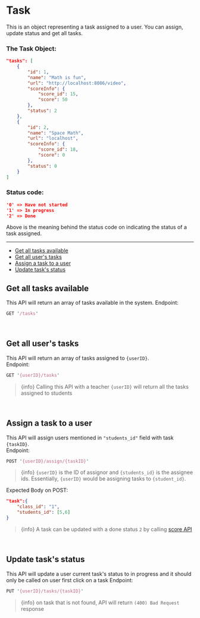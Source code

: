 # Task  
This is an object representing a task assigned to a user. You can assign, update status and get all tasks.
<br/>
### The Task Object:
```JSON
"tasks": [
    {
        "id": 1,
        "name": "Math is fun",
        "url": "http://localhost:8086/video",
        "scoreInfo": {
            "score_id": 15,
            "score": 50
        },
        "status": 2
    },
    {
        "id": 2,
        "name": "Space Math",
        "url": "localhost",
        "scoreInfo": {
            "score_id": 18,
            "score": 0
        },
        "status": 0
    }
]
```  

### Status code:
```JSON
'0' => Have not started
'1' => In progress
'2' => Done
```
Above is the meaning behind the status code on indicating the status of a task assigned.

---

- [Get all tasks available](/{{route}}/{{version}}/task#section-1)
- [Get all user's tasks](/{{route}}/{{version}}/task#section-2)
- [Assign a task to a user](/{{route}}/{{version}}/task#section-3)
- [Update task's status](/{{route}}/{{version}}/task#section-4)


<a id="section-2"></a>
## Get all tasks available
This API will return an array of tasks available in the system.
Endpoint:
```perl
GET '/tasks'
```

<br/>

<a id="section-2"></a>
## Get all user's tasks
This API will return an array of tasks assigned to `{userID}`.  
Endpoint:
```perl
GET '{userID}/tasks'
```

> {info} Calling this API with a teacher `{userID}` will return all the tasks assigned to students

<br/>

<a id="section-3"></a>
## Assign a task to a user
This API will assign users mentioned in `"students_id"` field with task `{taskID}`.  
Endpoint:
```perl
POST '{userID}/assign/{taskID}'
```

> {info} `{userID}` is the ID of assignor and `{students_id}` is the assignee ids. Essentially, `{userID}` would be assigning tasks to `{student_id}`.

Expected Body on POST:
```JSON
"task":{
	"class_id": "1",
	"students_id": [5,6]
}
```
> {info} A task can be updated with a done status `2` by calling [score API](/{{route}}/{{version}}/score#section-1)

<br/>

<a id="section-4"></a>
## Update task's status
This API will update a user current task's status to in progress and it should only be called on user first click on a task
Endpoint:
```perl
PUT '{userID}/tasks/{taskID}'
```

> {info} on task that is not found, API will return `(400) Bad Request` response
